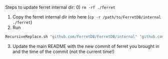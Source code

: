 Steps to update ferret internal dir:
0) `rm -rf ./ferret`
1) Copy the ferret internal dir into here (`cp -r /path/to/FerretDB/internal ./ferret`)
2) Run 
```sh
RecursiveReplace.sh "github.com/FerretDB/FerretDB/internal" "github.com/zaporter-work/go-update-mongo/internal/ferret"
```
3) Update the main README with the new commit of ferret you brought in and the time of the commit (not the current time!)

